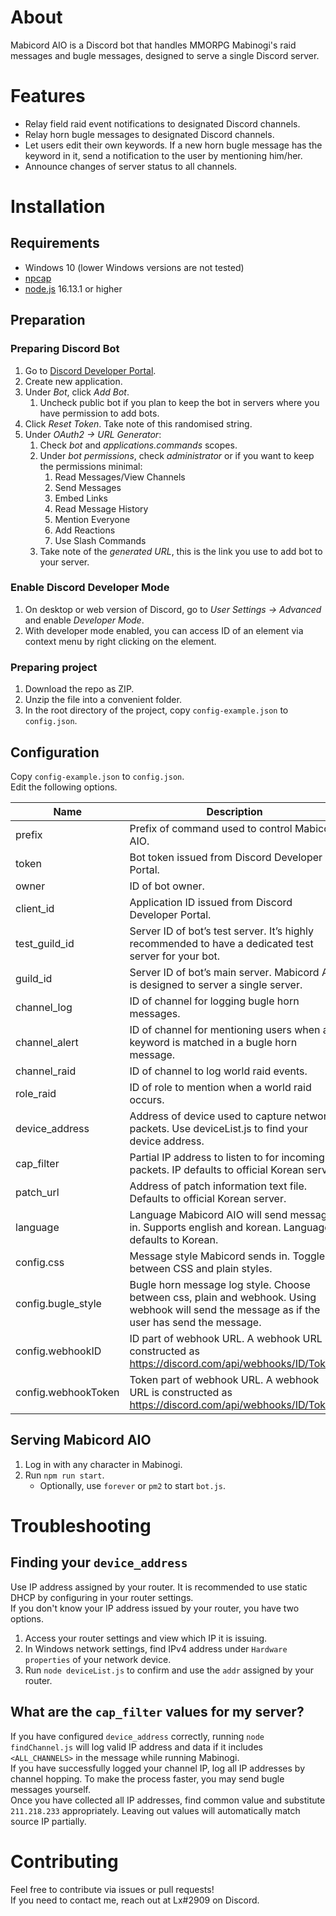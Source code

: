 # About

Mabicord AIO is a Discord bot that handles MMORPG Mabinogi's raid messages and bugle messages, designed to serve a single Discord server.

# Features

- Relay field raid event notifications to designated Discord channels.
- Relay horn bugle messages to designated Discord channels.
- Let users edit their own keywords. If a new horn bugle message has the keyword in it, send a notification to the user by mentioning him/her.
- Announce changes of server status to all channels.

# Installation

## Requirements

- Windows 10 (lower Windows versions are not tested)
- [npcap](https://npcap.com/)
- [node.js](https://nodejs.org/) 16.13.1 or higher

## Preparation

### Preparing Discord Bot

1. Go to [Discord Developer Portal](https://discord.com/developers/applications).
2. Create new application.
3. Under *Bot*, click *Add Bot*.
    1. Uncheck public bot if you plan to keep the bot in servers where you have permission to add bots.
4. Click *Reset Token*. Take note of this randomised string.
5. Under *OAuth2 → URL Generator*:
    1. Check *bot* and *applications.commands* scopes.
    2. Under *bot permissions*, check *administrator* or if you want to keep the permissions minimal:
        1. Read Messages/View Channels
        2. Send Messages
        3. Embed Links
        4. Read Message History
        5. Mention Everyone
        6. Add Reactions
        7. Use Slash Commands
    3. Take note of the *generated URL*, this is the link you use to add bot to your server.

### Enable Discord Developer Mode

1. On desktop or web version of Discord, go to *User Settings → Advanced* and enable *Developer Mode*.
2. With developer mode enabled, you can access ID of an element via context menu by right clicking on the element.

### Preparing project
1. Download the repo as ZIP.
2. Unzip the file into a convenient folder.
3. In the root directory of the project, copy `config-example.json` to `config.json`.

## Configuration

Copy `config-example.json` to `config.json`.  
Edit the following options.

| Name | Description |
| --- | --- |
| prefix | Prefix of command used to control Mabicord AIO. |
| token | Bot token issued from Discord Developer Portal. |
| owner | ID of bot owner. |
| client_id | Application ID issued from Discord Developer Portal. |
| test_guild_id | Server ID of bot’s test server. It’s highly recommended to have a dedicated test server for your bot. |
| guild_id | Server ID of bot’s main server. Mabicord AIO is designed to server a single server. |
| channel_log | ID of channel for logging bugle horn messages. |
| channel_alert | ID of channel for mentioning users when a keyword is matched in a bugle horn message. |
| channel_raid | ID of channel to log world raid events. |
| role_raid | ID of role to mention when a world raid occurs. |
| device_address | Address of device used to capture network packets. Use deviceList.js to find your device address. |
| cap_filter | Partial IP address to listen to for incoming packets. IP defaults to official Korean server. |
| patch_url | Address of patch information text file. Defaults to official Korean server. |
| language | Language Mabicord AIO will send messages in. Supports english and korean. Language defaults to Korean. |
| config.css | Message style Mabicord sends in. Toggles between CSS and plain styles. |
| config.bugle_style | Bugle horn message log style. Choose between css, plain and webhook. Using webhook will send the message as if the user has send the message. |
| config.webhookID | ID part of webhook URL. A webhook URL is constructed as https://discord.com/api/webhooks/ID/Token. |
| config.webhookToken | Token part of webhook URL. A webhook URL is constructed as https://discord.com/api/webhooks/ID/Token. |

## Serving Mabicord AIO

1. Log in with any character in Mabinogi.
2. Run `npm run start`.
    - Optionally, use `forever` or `pm2` to start `bot.js`.

# Troubleshooting

## Finding your `device_address`

Use IP address assigned by your router. It is recommended to use static DHCP by configuring in your router settings.  
If you don't know your IP address issued by your router, you have two options.
1. Access your router settings and view which IP it is issuing.
2. In Windows network settings, find IPv4 address under `Hardware properties` of your network device.
3. Run `node deviceList.js` to confirm and use the `addr` assigned by your router.

## What are the `cap_filter` values for my server?

If you have configured `device_address` correctly, running `node findChannel.js` will log valid IP address and data if it includes `<ALL_CHANNELS>` in the message while running Mabinogi.  
If you have successfully logged your channel IP, log all IP addresses by channel hopping. To make the process faster, you may send bugle messages yourself.  
Once you have collected all IP addresses, find common value and substitute `211.218.233` appropriately. Leaving out values will automatically match source IP partially.

# Contributing

Feel free to contribute via issues or pull requests!  
If you need to contact me, reach out at Lx#2909 on Discord.

